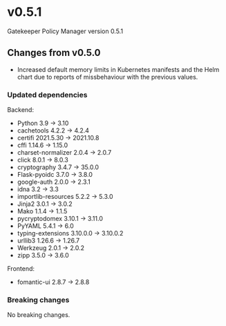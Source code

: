# v0.5.1

Gatekeeper Policy Manager version 0.5.1

## Changes from v0.5.0

- Increased default memory limits in Kubernetes manifests and the Helm chart due to reports of missbehaviour with the previous values.

### Updated dependencies

Backend:
- Python 3.9 -> 3.10
- cachetools 4.2.2 -> 4.2.4
- certifi 2021.5.30 -> 2021.10.8
- cffi 1.14.6 -> 1.15.0
- charset-normalizer 2.0.4 -> 2.0.7
- click 8.0.1 -> 8.0.3
- cryptography 3.4.7 -> 35.0.0
- Flask-pyoidc 3.7.0 -> 3.8.0
- google-auth 2.0.0 -> 2.3.1
- idna 3.2 -> 3.3
- importlib-resources 5.2.2 -> 5.3.0
- Jinja2 3.0.1 -> 3.0.2
- Mako 1.1.4 -> 1.1.5
- pycryptodomex 3.10.1 -> 3.11.0
- PyYAML 5.4.1 -> 6.0
- typing-extensions 3.10.0.0 -> 3.10.0.2
- urllib3 1.26.6 -> 1.26.7
- Werkzeug 2.0.1 -> 2.0.2
- zipp 3.5.0 -> 3.6.0

Frontend:

- fomantic-ui 2.8.7 -> 2.8.8

### Breaking changes

No breaking changes.
